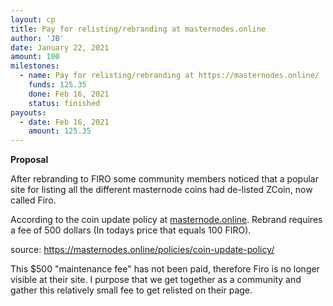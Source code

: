 ```yaml
---
layout: cp
title: Pay for relisting/rebranding at masternodes.online
author: 'JB'
date: January 22, 2021
amount: 100
milestones:
  - name: Pay for relisting/rebranding at https://masternodes.online/
    funds: 125.35
    done: Feb 16, 2021
    status: finished
payouts:
  - date: Feb 16, 2021
    amount: 125.35
---
```


**Proposal**

After rebranding to FIRO some community members noticed that a popular site for listing all the different masternode coins had de-listed ZCoin, now called Firo.

According to the coin update policy at [masternode.online](https://masternodes.online/). Rebrand requires a fee of 500 dollars (In todays price that equals 100 FIRO).

source:
https://masternodes.online/policies/coin-update-policy/

This $500 "maintenance fee" has not been paid, therefore Firo is no longer visible at their site. I purpose that we get together as a community and gather this relatively small fee to get relisted on their page.

